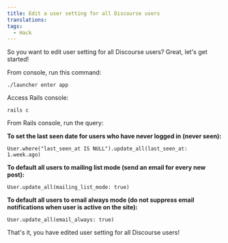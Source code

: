 ```yaml
---
title: Edit a user setting for all Discourse users
translations:
tags:
  - Hack
---
```


So you want to edit user setting for all Discourse users? Great, let's get started!

From console, run this command:

    ./launcher enter app

Access Rails console:

    rails c

From Rails console, run the query:

**To set the last seen date for users who have never logged in (never seen):**
```
User.where("last_seen_at IS NULL").update_all(last_seen_at: 1.week.ago)
```

**To default all users to mailing list mode (send an email for every new post):**
```
User.update_all(mailing_list_mode: true)
```

**To default all users to email always mode (do not suppress email notifications when user is active on the site):**
```
User.update_all(email_always: true)
```

That's it, you have edited user setting for all Discourse users!